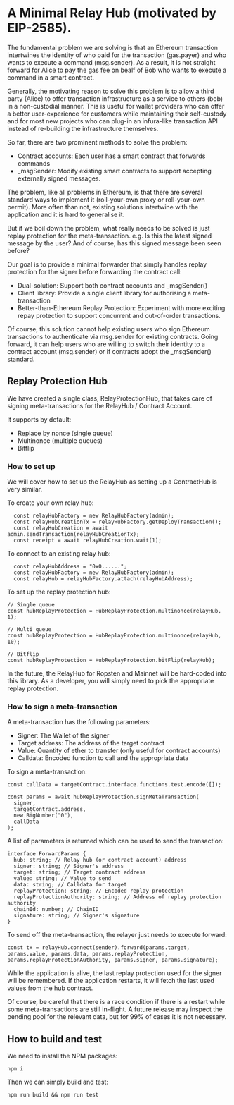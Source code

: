 # A Minimal Relay Hub (motivated by EIP-2585).
 
The fundamental problem we are solving is that an Ethereum transaction intertwines the identity of who paid for the transaction (gas.payer) and who wants to execute a command (msg.sender). As a result, it is not straight forward for Alice to pay the gas fee on bealf of Bob who wants to execute a command in a smart contract.  

Generally, the motivating reason to solve this problem is to allow a third party (Alice) to offer transaction infrastructure as a service to others (bob) in a non-custodial manner. This is useful for wallet providers who can offer a better user-experience for customers while maintaining their self-custody and for most new projects who can plug-in an infura-like transaction API instead of re-building the infrastructure themselves. 

So far, there are two prominent methods to solve the problem: 
- Contract accounts: Each user has a smart contract that forwards commands
- \_msgSender: Modify existing smart contracts to support accepting externally signed messages.

The problem, like all problems in Ethereum, is that there are several standard ways to implement it (roll-your-own proxy or roll-your-own permit). More often than not, existing solutions intertwine with the application and it is hard to generalise it. 

But if we boil down the problem, what really needs to be solved is just replay protection for the meta-transaction. e.g. Is this the latest signed message by the user? And of course, has this signed message been seen before? 

Our goal is to provide a minimal forwarder that simply handles replay protection for the signer before forwarding the contract call: 

- Dual-solution: Support both contract accounts and \_msgSender()
- Client library: Provide a single client library for authorising a meta-transaction 
- Better-than-Ethereum Replay Protection: Experiment with more exciting repay protection to support concurrent and out-of-order transactions. 

Of course, this solution cannot help existing users who sign Ethereum transactions to authenticate via msg.sender for existing contracts. Going forward, it can help users who are willing to switch their identity to a contract account (msg.sender) or if contracts adopt the \_msgSender() standard. 
 
 
## Replay Protection Hub

We have created a single class, RelayProtectionHub, that takes care of signing meta-transactions for the RelayHub / Contract Account. 

It supports by default:
- Replace by nonce (single queue)
- Multinonce (multiple queues)
- Bitflip 

### How to set up 

We will cover how to set up the RelayHub as setting up a ContractHub is very similar.

To create your own relay hub: 
```
  const relayHubFactory = new RelayHubFactory(admin);
  const relayHubCreationTx = relayHubFactory.getDeployTransaction();
  const relayHubCreation = await admin.sendTransaction(relayHubCreationTx);
  const receipt = await relayHubCreation.wait(1);
```

To connect to an existing relay hub: 
```
  const relayHubAddress = "0x0......";
  const relayHubFactory = new RelayHubFactory(admin);
  const relayHub = relayHubFactory.attach(relayHubAddress);
```

To set up the replay protection hub:

```
// Single queue 
const hubReplayProtection = HubReplayProtection.multinonce(relayHub, 1);

// Multi queue 
const hubReplayProtection = HubReplayProtection.multinonce(relayHub, 10);

// Bitflip
const hubReplayProtection = HubReplayProtection.bitFlip(relayHub);

```

In the future, the RelayHub for Ropsten and Mainnet will be hard-coded into this library. As a developer, you will simply need to pick the appropriate replay protection. 


### How to sign a meta-transaction 

A meta-transaction has the following parameters:

- Signer: The Wallet of the signer
- Target address: The address of the target contract
- Value: Quantity of ether to transfer (only useful for contract accounts)
- Calldata: Encoded function to call and the appropriate data

To sign a meta-transaction:

```
const callData = targetContract.interface.functions.test.encode([]);

const params = await hubReplayProtection.signMetaTransaction(
  signer,
  targetContract.address,
  new BigNumber("0"),
  callData
);
```

A list of parameters is returned which can be used to send the transaction: 

```
interface ForwardParams {
  hub: string; // Relay hub (or contract account) address 
  signer: string; // Signer's address
  target: string; // Target contract address 
  value: string; // Value to send 
  data: string; // Calldata for target
  replayProtection: string; // Encoded replay protection 
  replayProtectionAuthority: string; // Address of replay protection authority 
  chainId: number; // ChainID
  signature: string; // Signer's signature
}
```

To send off the meta-transaction, the relayer just needs to execute forward: 

```
const tx = relayHub.connect(sender).forward(params.target, params.value, params.data, params.replayProtection, params.replayProtectionAuthority, params.signer, params.signature);
```

While the application is alive, the last replay protection used for the signer will be remembered. If the application restarts, it will fetch the last used values from the hub contract. 

Of course, be careful that there is a race condition if there is a restart while some meta-transactions are still in-flight. A future release may inspect the pending pool for the relevant data, but for 99% of cases it is not necessary. 


## How to build and test
 
We need to install the NPM packages:

```
npm i
```

Then we can simply build and test:

```
npm run build && npm run test
```


